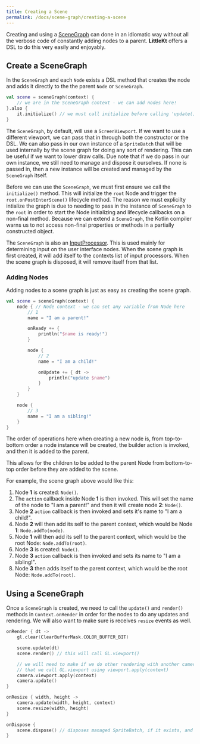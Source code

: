 ```yaml
---
title: Creating a Scene
permalink: /docs/scene-graph/creating-a-scene
---
```


Creating and using a [SceneGraph](https://github.com/littlektframework/littlekt/blob/master/core/src/commonMain/kotlin/com/lehaine/littlekt/graph/SceneGraph.kt) can done in an idiomatic way without all the verbose code of constantly adding nodes to a parent. **LittleKt** offers a DSL to do this very easily and enjoyably.

## Create a SceneGraph

In the `SceneGraph` and each `Node` exists a DSL method that creates the node and adds it directly to the the parent `Node` or `SceneGraph`.

```kotlin
val scene = sceneGraph(context) {
    // we are in the SceneGraph context - we can add nodes here!
}.also {
    it.initialize() // we must call initialize before calling 'update()'
}
```

The `SceneGraph`, by default, will use a `ScreenViewport`. If we want to use a different viewport, we can pass that in through both the constructor or the DSL. We can also pass in our own instance of a `SpriteBatch` that will be used internally by the scene graph for doing any sort of rendering. This can be useful if we want to lower draw calls. Due note that if we do pass in our own instance, we still need to manage and dispose it ourselves. If none is passed in, then a new instance will be created and managed by the `SceneGraph` itself.

Before we can use the `SceneGraph`, we must first ensure we call the `initialize()` method. This will initialize the `root` Node and trigger the `root.onPostEnterScene()` lifecycle method. The reason we must explicilty intialize the graph is due to needing to pass in the instance of `SceneGraph` to the `root` in order to start the Node initializing and lifecycle callbacks on a non-final method. Because we can extend a `SceneGraph`, the Kotlin compiler warns us to not access non-final properties or methods in a partially constructed object.

The `SceneGraph` is also an [InputProcessor](https://github.com/littlektframework/littlekt/blob/master/core/src/commonMain/kotlin/com/lehaine/littlekt/input/InputProcessor.kt). This is used mainly for determining input on the user interface nodes. When the scene graph is first created, it will add itself to the contexts list of input processors. When the scene graph is disposed, it will remove itself from that list.

### Adding Nodes

Adding nodes to a scene graph is just as easy as creating the scene graph.

```kotlin
val scene = sceneGraph(context) {
    node { // Node context - we can set any variable from Node here
        // 1
        name = "I am a parent!"

        onReady += {
            println("$name is ready!")
        }

        node {
            // 2
            name = "I am a child!"

            onUpdate += { dt ->
                println("update $name")
            }
        }
    }

    node {
        // 3
        name = "I am a sibling!"
    }
}
```

The order of operations here when creating a new node is, from top-to-bottom order a node instance will be created, the builder action is invoked, and then it is added to the parent.

This allows for the children to be added to the parent Node from bottom-to-top order before they are added to the scene.

For example, the scene graph above would like this:

1. Node **1** is created: `Node()`.
2. The `action` callback inside Node **1** is then invoked. This will set the name of the node to "I am a parent!" and then it will create node **2**: `Node()`.
3. Node **2** `action` callback is then invoked and sets it's name to "I am a child!".
4. Node **2** will then add its self to the parent context, which would be Node **1**: `Node.addTo(node)`.
5. Node **1** will then add its self to the parent context, which would be the root Node: `Node.addTo(root)`.
6. Node **3** is created: `Node()`.
7. Node **3** `action` callback is then invoked and sets its name to "I am a sibling!".
8. Node **3** then adds itself to the parent context, which would be the root Node: `Node.addTo(root)`.

## Using a SceneGraph

Once a `SceneGraph` is created, we need to call the `update()` and `render()` methods in `Context.onRender` in order for the nodes to do any updates and rendering. We will also want to make sure is receives `resize` events as well.

```kotlin
onRender { dt ->
    gl.clear(ClearBufferMask.COLOR_BUFFER_BIT)

    scene.update(dt)
    scene.render() // this will call GL.viewport()

    // we will need to make if we do other rendering with another camera / viewport
    // that we call GL.viewport using viewport.apply(context)
    camera.viewport.apply(context)
    camera.update()
}

onResize { width, height ->
    camera.update(width, height, context)
    scene.resize(width, height)
}

onDispose {
    scene.dispose() // disposes managed SpriteBatch, if it exists, and removes itself as an input processor
}
```
